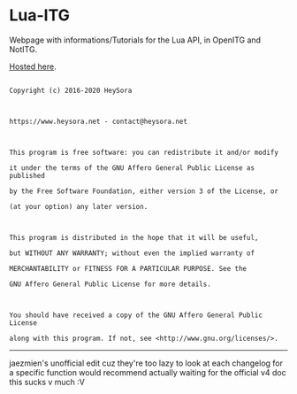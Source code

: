 # Lua-ITG

Webpage with informations/Tutorials for the Lua API, in OpenITG and NotITG.

[Hosted here](https://sm.heysora.net  "sm.heysora.net").

  
  

```

Copyright (c) 2016-2020 HeySora

  

https://www.heysora.net - contact@heysora.net

  

This program is free software: you can redistribute it and/or modify

it under the terms of the GNU Affero General Public License as published

by the Free Software Foundation, either version 3 of the License, or

(at your option) any later version.

  

This program is distributed in the hope that it will be useful,

but WITHOUT ANY WARRANTY; without even the implied warranty of

MERCHANTABILITY or FITNESS FOR A PARTICULAR PURPOSE. See the

GNU Affero General Public License for more details.

  

You should have received a copy of the GNU Affero General Public License

along with this program. If not, see <http://www.gnu.org/licenses/>.

```

  

-------

jaezmien's unofficial edit cuz they're too lazy to look at each changelog for a specific function
would recommend actually waiting for the official v4 doc
this sucks v much :V